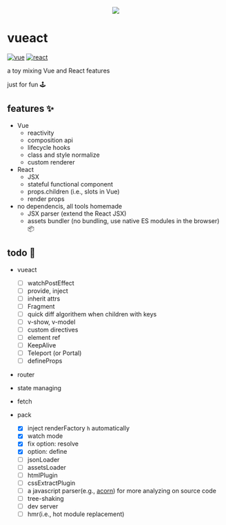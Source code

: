 <p align="center">
  <img src="https://cdn.jsdelivr.net/gh/b2ns/vueact/assets/logo.png">
</p>

# vueact

[![vue](https://shields.io/badge/vue-35495E?logo=vuedotjs&style=flat)](https://github.com/vuejs/core)
[![react](https://shields.io/badge/react-black?logo=react&style=flat)](https://github.com/facebook/react/)

a toy mixing Vue and React features

just for fun 🕹️

## features ✨

- Vue
  - reactivity
  - composition api
  - lifecycle hooks
  - class and style normalize
  - custom renderer
- React
  - JSX
  - stateful functional component
  - props.children (i.e., slots in Vue)
  - render props
- no dependencis, all tools homemade
  - JSX parser (extend the React JSX)
  - assets bundler (no bundling, use native ES modules in the browser) 📦

## todo 🔨

- vueact

  - [ ] watchPostEffect
  - [ ] provide, inject
  - [ ] inherit attrs
  - [ ] Fragment
  - [ ] quick diff algorithem when children with keys
  - [ ] v-show, v-model
  - [ ] custom directives
  - [ ] element ref
  - [ ] KeepAlive
  - [ ] Teleport (or Portal)
  - [ ] defineProps

- router

- state managing

- fetch

- pack

  - [x] inject renderFactory `h` automatically
  - [x] watch mode
  - [x] fix option: resolve
  - [x] option: define
  - [ ] jsonLoader
  - [ ] assetsLoader
  - [ ] htmlPlugin
  - [ ] cssExtractPlugin
  - [ ] a javascript parser(e.g., [acorn](https://github.com/acornjs/acorn)) for more analyzing on source code
  - [ ] tree-shaking
  - [ ] dev server
  - [ ] hmr(i.e., hot module replacement)
